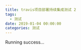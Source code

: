 ```yaml
---
title: travis项目部署持续集成测试 2
tags:
  - 测试
date: 2019-01-04 00:00:00
categories: 测试
---
```


Running success...